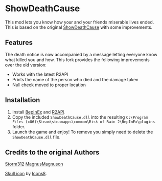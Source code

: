 # ShowDeathCause
This mod lets you know how your and your friends miserable lives ended. This is based on the original [ShowDeathCause](https://github.com/Storm312/ShowDeathCause) with some improvements.

## Features
The death notice is now accompanied by a message letting everyone know what killed you and how. This fork provides the following improvements over the old version:
- Works with the latest R2API
- Prints the name of the person who died and the damage taken
- Null check moved to proper location

## Installation
1. Install [BepInEx](https://thunderstore.io/package/bbepis/BepInExPack/) and [R2API](https://thunderstore.io/package/tristanmcpherson/R2API/).
2. Copy the included `ShowDeathCause.dll` into the resulting `C:\Program Files (x86)\Steam\steamapps\common\Risk of Rain 2\BepInEx\plugins` folder.
3. Launch the game and enjoy! To remove you simply need to delete the `ShowDeathCause.dll` file.

## Credits to the original Authors
[Storm312](https://github.com/Storm312)
[MagnusMagnuson](https://thunderstore.io/package/MagnusMagnuson/)

[Skull icon](https://icons8.com/icons/set/skull) by [Icons8](https://icons8.com).
